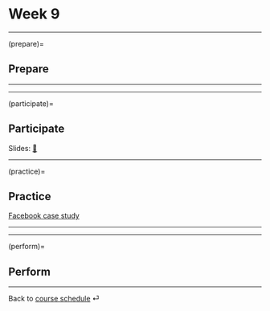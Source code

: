 # Week 9


---

(prepare)=
## Prepare



---

---


(participate)=
## Participate

Slides: [📑](https://drive.google.com/file/d/10HbFeze2pe48N-9jTg8Ffcxu1JYzDYEe/view?usp=sharing)




---


(practice)=
## Practice


[Facebook case study](https://docs.google.com/spreadsheets/d/1yYPmuu3A9RVkRG_TLyh0uftBQI-PbQeWjj_jmNpWSM4/edit?usp=sharing)

---

---

(perform)=
## Perform


---

Back to [course schedule](../docs/course-schedule.md) ⏎
